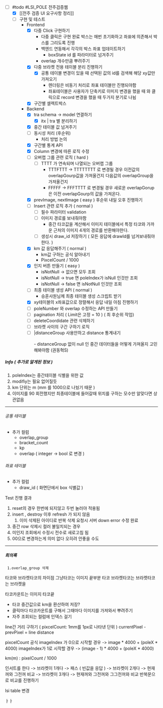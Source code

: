 - [ ] #todo #LSI_POLE 전주검증웹
	- [x] [[전주 검증 UI 요구사항 정리]]
	- [ ] 구현 및 테스트 
		- Frontend
			- [x] 다중 Click 구현하기 
				- 다중 클릭은 구현 완료 
					박스는 매번 초기화하고 좌표에 의존해서 박스를 그리도록 진행 
				- 백엔드 연동해서 각각의 박스 좌표 업데이트하기 
					- boxState id 를 파라미터로 넘겨주기 
				- overlap 개수만큼 뿌려주기 
			- [x] 다중 브라켓 전용 테이블 분리 진행하기 
				- [x] 공통 테이블 변경이 있을 때 선택된 값의 id를 검색해 해당 xy값만 가져오기 
					-  렌더링은 비동기 처리로 좌표 테이블만 진행되야함 
					-  좌표테이블은 사용자가 단축키로 이미지 변경을 했을 때 와 클릭으로 record 변경을 했을 때 두가지 분기로 나뉨 
			- [x] 구간별 셀렉트박스 
		- Backend 
			- [x] tra schema -> model 연결하기  
				- [x] itx | tra 별 분리하기 
			- [x] 중간 테이블 값 넘겨주기 
			- [ ] 동시성 처리 (후순위)
				- 처리 방법 논의 
			- [x] 구간별 통계 API 
			- [x] Column 변경에 따른 로직 수정 
			- [ ] 오버랩 그룹 관련 로직  ( hard )
				- [ ] TTTT 가 연속되며 나열되는 오버랩 그룹 
					-  TTTFTTT -> TTTTTTTT 로 변경될 경우 이전값의 overlapGourp값을 가져올건지 다음값의 overlapGroup을 가져올건지 
					- FFFFF -> FFFTTTT 로 변경될 경우 새로운 overlapGorup은 이전 overlapGourp의 값을 가져온다. 
			- [x] prevImage, nextImage ( easy ) 후순위 
			 내일 오후 진행하기 
			- [ ] Insert 관련 로직 추가 ( normal )
				- [ ] 필수 파라미터 validation 
				- [ ] 이미지 경로를 보내줘야함 
					- 중간 타코값을 계산해서 이미지 테이블에서 특정 타코와 가까운 근처의 이미지 4개의 경로를 반환해야한다. 
				- [ ] 생성시 draw_id 저장하기  ( 모든 응답에 drawId를 넘겨보내줘야한다. )
			- [x] km 값 응답해주기 ( normal )
				- km값 구하는 공식 알아내기 
				- PixcelCount / 1000
			- [x] 인지 버튼 만들기 ( easy )
				- isNotNull -> 없으면 모두 조회 
				- isNotNull -> true 면 poleIndex가 isNull 인것만 조회 
				- isNotNull -> false 면 isNotNull 인것만 조회 
			- [ ]  최종 테이블 생성 API ( normal )
				- 승훈사원님께 최종 테이블 생성 스크립트 받기 
			- [x]  xy테이블의 x좌표값으로 정렬해서 응답
			내일 아침 진행하기 
			- [ ] poleNumber 와 overlap 수정하는 API 만들기 
			- [ ] pagination 처리 ( Limit은 고정 = 10 ) ( 최 후순위 작업)
			- [ ] deleteCoordidate 관련 삭제하기 
			- [ ] 브라켓 사이의 구간 구하기 로직 
			- [ ] |distanceGroup 사용안하고 distance 통계내기<br><br>- distanceGroup 없이 null 인 중간 데이터들을 어떻게 가져올지 고민해봐야함 (권동혁S)

##### Info  ( 추가로 알게된 정보 )
1. poleIndex는 중간테이블 식별을 위한 값 
2. modifiy는 필요 없어질듯 
3. km 단위는 m (mm 를 1000으로 나눴기 때문 )
4. 이미지를 90 회전했지만 최종테이블에 들어갈때 위치를 구하는 모수만 알맞다면 상관없음 

---

###### 공통 테이블 
- 추가 컬럼 
	- overlap_group
	- bracket_count
	- kp 
	- overlap ( integer -> bool 로 변경 )
###### 좌표 테이블
- 추가 컬럼 
	- draw_id ( 화면단에서 box 식별값 )




Test 진행 결과 
1. reset의 경우 한번에 되지않고 두번 눌러야 적용됨 
2. insert , destroy 이후 refresh 가 되지 않음 
	1.  이미 삭제된 아이디로 반복 삭제 요청시 서버 down error 수정 완료 
3. 중간 row 삭제시 컬러 불일치되는 경우 
4. 미인지 조회에서 수정시 전수로 새로고침 됨 
5. 00으로 변경하는게 의미 없다 오히려 안좋을 수도 


---

##### 회의록 
	 1.overlap_group 삭제 


타코와 브라켓타코의 차이점 
그냥타코는 이미지 끝부분 타코 
브라켓타코는 브라켓타코는 브라켓을 

타코카운트는 이미지 타코끝

- 타코 중간값으로 km을 환산하여 저장? 
- 클릭마다 타코카운트를  구해서 그때마다 이미지를 가져와서 뿌려주기 
- 자주 조회되는 컬럼에 인덱스 걸기 


line간 거리 구하기 ( pixcelCount: 1mm를 1px로 나타낸 단위 )
currentPixel - prevPixel  = line distance 

pixcelCount 공식
imageIndex 가 0으로 시작할 경우 
-> image * 4000 + (poleX * 4000) 
imageIndex가 1로 시작할 경우 
-> (image - 1) * 4000 + (poleX * 4000) 

km(m) : pixelCount / 1000 



인서트를 한다
-> 브라켓이 1개다 -> 패스 ( 빈값을 응답 )
-> 브라켓이 2개다 -> 현재꺼와 그전꺼 비교 
-> 브라켓이 3개다 -> 현재꺼와 그전꺼와 그그전꺼와 비교 
반복문으로 비교를 진행하기 



lsi table 변경 

ㅏㅏ